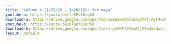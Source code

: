 ```yaml
---
title: "volume 4 (1/22/18 - 1/28/18): for maya"
youtube-a: https://youtu.be/lekEs1WsqG4
download-a: https://drive.google.com/open?id=1o0ESwsXc865xqThkf-A2t4vQGqpPgRT7
youtube-b: https://youtu.be/Ol6pYU1BPKo
download-b: https://drive.google.com/open?id=1-vmhHF7z06xAfjXFv35xdxznJVCXvoUK
layout: default
---
```

